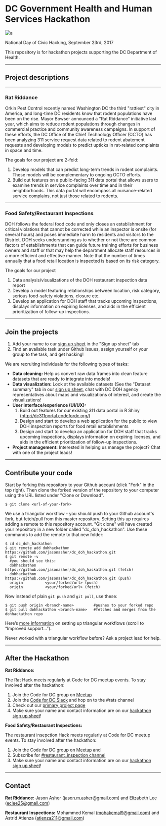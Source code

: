 # DC Government Health and Human Services Hackathon
![a](https://user-images.githubusercontent.com/23619819/30629730-7a274c62-9dab-11e7-860b-921895f6e839.PNG)

National Day of Civic Hacking, September 23rd, 2017

This repository is for hackathon projects supporting the DC Department of Health.

***
## Project descriptions
***
### Rat Riddance
Orkin Pest Control recently named Washington DC the third "rattiest" city in America, and long-time DC residents know that rodent populations have been on the rise. Mayor Bowser announced a "Rat Riddance" initiative last year, which aims to reduce rodent populations through changes in commercial practice and community awareness campaigns. In support of these efforts, the DC Office of the Chief Technology Officer (OCTO) has been analyzing 311 service request data related to rodent abatement requests and developing models to predict upticks in rat-related complaints in space and time.

The goals for our project are 2-fold:
  1. Develop models that can predict long-term trends in rodent complaints. These models will be complementary to ongoing OCTO efforts.
  2. Build out features on a public-facing 311 data portal that allows users to examine trends in service complaints over time and in their neighborhoods. This data portal will encompass all nuisance-related service complains, not just those related to rodents.
***
### Food Safety/Restaurant Inspections
DOH follows the federal food code and only closes an establishment for critical violations that cannot be corrected while an inspector is onsite (for several hours) and poses immediate harm to residents and visitors to the District.  DOH seeks understanding as to whether or not there are common factors of establishments that can guide future training efforts for business owners and staff or that may help the department allocate staff resources in a more efficient and effective manner. Note that the number of times annually that a food retail location is inspected is based on its risk category.

The goals for our project
  1. Data analysis/visualizations of the DOH restaurant inspection data report
  2. Develop a model featuring relationships between location, risk category, serious food-safety violations, closure etc.
  3. Develop an application for DOH staff that tracks upcoming  inspections, displays information on expiring licenses, and aids in the efficient prioritization of follow-up inspections.


***
## Join the projects

1. Add your name to our [sign up sheet](https://docs.google.com/spreadsheets/d/1dp82BlwxMHGIiNPjfspWBkp_K1SZox0PXug8J8aOssU/edit?usp=sharing) in the "Sign up sheet" tab
2. Find an available task under Github Issues, assign yourself or your group to the task, and get hacking!

We are recruiting individuals for the following types of tasks:

* **Data cleaning:** Help us convert raw data frames into clean feature datasets that are ready to integrate into models!
* **Data visualization:** Look at the available datasets (See the "Dataset summary" tab in our [sign up sheet](https://docs.google.com/spreadsheets/d/1dp82BlwxMHGIiNPjfspWBkp_K1SZox0PXug8J8aOssU/edit?usp=sharing), chat with DC DOH agency representatives about maps and visualizations of interest, and create the visualizations!
* **User interface/experience (UI/UX):**
  1. Build out features for our existing 311 data portal in R Shiny (http://dc311portal.codefordc.org/)
  2. Design and start to develop a web application for the public to view DOH inspection reports for food retail establishments  
  3. Design and start to develop an application for DOH staff that tracks upcoming inspections, displays information on expiring licenses, and aids in the efficient prioritization of follow-up inspections.
* **Project management:** Interested in helping us manage the project? Chat with one of the project leads!

***
## Contribute your code

Start by forking this repository to your Github account (click "Fork" in the top right).
Then clone the forked version of the repository to your computer using the URL listed under "Clone or Download".
```
$ git clone <url-of-your-fork>
```
We use a triangular workflow - you should push to your Github account's fork, but fetch/pull from this master repository. Setting this up requires adding a remote to this repository account. "Git clone" will have created your repository in a new folder called "dc_doh_hackathon". Use these commands to add the remote to that new folder:
```
$ cd dc_doh_hackathon
$ git remote add dohhackathon https://github.com/jasonasher/dc_doh_hackathon.git
$ git remote -v
  #you should see this:
  dohhackathon       https://github.com/jasonasher/dc_doh_hackathon.git (fetch)
  dohhackathon       https://github.com/jasonasher/dc_doh_hackathon.git (push)
  origin          <your/forked/url> (push)
  origin          <your/forked/url> (fetch)
```
Now instead of plain `git push` and `git pull`, use these:

```
$ git push origin <branch-name>         #pushes to your forked repo
$ git pull dohhackathon <branch-name>   #fetches and merges from the dohhackathon repo
```
Here’s [more information](https://github.com/blog/2042-git-2-5-including-multiple-worktrees-and-triangular-workflows#improved-support-for-triangular-workflows) on setting up triangular workflows (scroll to “Improved support…”).

Never worked with a triangular workflow before? Ask a project lead for help.
***
## After the Hackathon

**Rat Riddance:**

The Rat Hack meets regularly at Code for DC meetup events. To stay involved after the hackathon:
  1. Join the Code for DC group on [Meetup](https://www.meetup.com/)
  2. Join the [Code for DC Slack](https://codefordc.org/joinslack) and hop on to the #rats channel
  3. Check out our [primary project page](https://eclee25.github.io/the-rat-hack/)
  4. Make sure your name and contact information are on our [hackathon sign up sheet](https://docs.google.com/spreadsheets/d/1dp82BlwxMHGIiNPjfspWBkp_K1SZox0PXug8J8aOssU/edit?usp=sharing)!


**Food Safety/Restaurant Inspections:**

  The restaurant insepction Hack meets regularly at Code for DC meetup events. To stay involved after the hackathon:

  1. Join the Code for DC group on [Meetup](https://www.meetup.com/) and
  3. Subscribe for [#restaurant_inspection channel](https://codefordc.slack.com/messages/C221SGTKJ/search/in:%23restaurant_inspection/)
  3. Make sure your name and contact information are on our [hackathon sign up sheet](https://docs.google.com/spreadsheets/d/1dp82BlwxMHGIiNPjfspWBkp_K1SZox0PXug8J8aOssU/edit?usp=sharing)!


***
## Contact

**Rat Riddance:** Jason Asher (jason.m.asher@gmail.com) and Elizabeth Lee (eclee25@gmail.com)

**Restaurant Inspections:** Mohammed Kemal (mohakemal9@gmail.com) and Astrid Atienza (atienza211@gmail.com)
